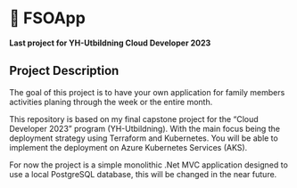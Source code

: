 # 🚀 FSOApp

**Last project for YH-Utbildning Cloud Developer 2023**


## Project Description

The goal of this project is to have your own application for family members activities planing through the week or the entire month.

This repository is based on my final capstone project for the “Cloud Developer 2023” program (YH-Utbildning). With the main focus being the deployment strategy using Terraform and Kubernetes. You will be able to implement the deployment on Azure Kubernetes Services (AKS).

For now the project is a simple monolithic .Net MVC application designed to use a local PostgreSQL database, this will be changed in the near future. 

